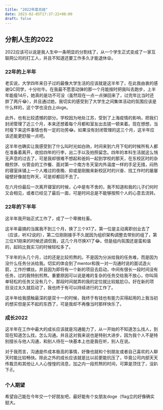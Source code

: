 ```yaml
---
title: "2022年度总结"
date: 2023-02-05T17:37:22+08:00
draft: false
---
```


## 分割人生的2022

2022应该可以说是我人生中一条明显的分割线了，从一个学生正式变成了一家互联网公司的打工人，并且不知道还要工作多久才能退休😫。

### 22年的上半年
老实说，大学四年来日子过的最像大学生活的应该就是这半年了，在此我由衷的感谢QC同学，十分社牛。在我最不愿意动弹的那一个月能按时把我叫去跑步，上半年能瘦14斤，她真的是功不可没（虽然现在一点一点弹回来了，过完年比当时还胖了两斤😂），并且通过她，我切实的感受到了大学生之间集体活动的氛围应该是什么样的，这个学也没白上doge。

此外，也有比较遗憾的部分。学校因为地处江苏，受到了上海疫情的影响，把我们封闭管理了近三个月，本来还想着每个月都和室友出去搓一顿来着。现在想想，当时瘦下来这件事情也有一定的功劳😂。如果没有封闭管理的这三个月，这半年应该还能更舒服一点吧。

这半年也确实让我感受到了什么叫时光如白驹，时间来到六月下旬的时候所有人都在准备着离开，收拾四年的行李，出二手以及拍照留念。四年的本科生活就这么悄无声息的过去了，可是我却很难不想起和爸妈一起到学校的那天，在东校区时的杂粮煎饼、伙管会的工作餐、面对第一个南方冬天室内外温度一样的手足无措，闷热的寝室床铺上一个人难过的夜晚、抑或是刚搬来新校区时的兴奋、找工作时的屡屡碰壁好像就在昨天，可是却都回不去了。

在六月份最后一次离开寝室的时候，心中是有不舍的，我不知道和我的儿子们何时又会相见，或者已经见了最后一面，可是时间总是不能够按照个人的心意去流转。

### 22年的下半年

这半年我开始正式工作了，成了一个卑微社畜。

这半年最搞的当属我不到三个月，换了三个X1了。第一位是主动离职创业去了（应该，听X2说的），第二位刚刚接手不久就因为组织架构调整去带别的组了，第三位X1刚来的时候还调侃我，这几个月尽换X1了😂。但是组内氛围还是蛮和谐的，起码比我实习的时候轻松多了。

下半年的头几个月，过的还是比较煎熬的。不是因为分派给我的任务难，而是因为没什么任务分派给我。切实的体会到了mentor和我一对一沟通时说的面试造火箭，工作拧螺丝。并且因为即将有一个新的项目去启动，中间有很长一段时间没有任务，过的我特别煎熬。重要原因可以说是难的复杂的任务交给我不放心，你叫简单轻松的任务又没有几个，那段时间就弄的我的定位就比较尴尬😐。好在新的项目没过太久就启动了，我也终于有可以持续进行的工作了。

这半年给我感触最深的是双十一的时候，我终于有钱也有能力买得起用的上我当初的想买但是买不起的东西了，可是我却不再像当时那样快乐了。

### 成长2022

这半年在工作中最大的成长应该就是沟通能力了，从一开始的不知道怎么找人，到现在知道怎么找，怎么沟通。并且这对我来说也是特别大进步，因为我个人不是特别擅长与他人沟通，和别人待在一块基本上也是我在听，别人在说。

对于我而言，沟通是件成本极高的事情，好像也就和个别朋友或者自己喜欢的人聊天时能比较畅快。除此之外的成长应该就是比以前更能抗压了，毕竟公司内部天天传裁员和其他让人人心惶惶的消息，加之内一段煎熬的时间，可算是顶住了，没趴下✌。

### 个人期望
希望自己能在今年交一个好朋友吧，最好能有个女朋友doge（flag立的好像确实挺大。